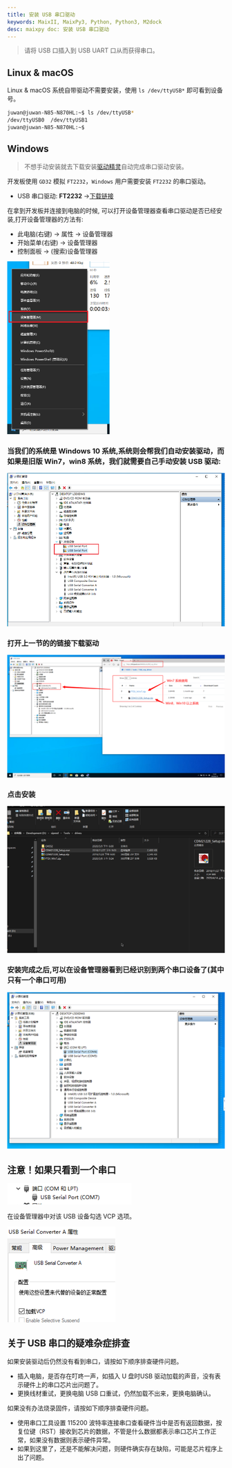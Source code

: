 ```yaml
---
title: 安装 USB 串口驱动
keywords: MaixII, MaixPy3, Python, Python3, M2dock
desc: maixpy doc: 安装 USB 串口驱动
---
```


> 请将 USB 口插入到 USB UART 口从而获得串口。

## Linux & macOS

Linux & macOS 系统自带驱动不需要安装，使用 `ls /dev/ttyUSB*` 即可看到设备号。

```bash
juwan@juwan-N85-N870HL:~$ ls /dev/ttyUSB*
/dev/ttyUSB0  /dev/ttyUSB1
juwan@juwan-N85-N870HL:~$ 
```

## Windows

> 不想手动安装就去下载安装[驱动精灵](http://www.drivergenius.com/)自动完成串口驱动安装。

开发板使用 `GD32` 模拟 `FT2232`，`Windows` 用户需要安装 `FT2232` 的串口驱动。

- USB 串口驱动: **FT2232** ->[下载链接](https://dl.sipeed.com/MAIX/tools/ftdi_vcp_driver)

在拿到开发板并连接到电脑的时候, 可以打开设备管理器查看串口驱动是否已经安装,打开设备管理器的方法有:
- 此电脑(右键) -> 属性 -> 设备管理器
- 开始菜单(右键) -> 设备管理器
- 控制面板 -> (搜索)设备管理器

<img src="./asserts/get_started/win_device_1.png" height="400">

### 当我们的系统是 Windows 10 系统,系统则会帮我们自动安装驱动，而如果是旧版 Win7，win8 系统，我们就需要自己手动安装 USB 驱动:

![](./asserts/get_started/win_device_2.png)

### 打开上一节的的链接下载驱动

![](./asserts/get_started/win_device_3.png)

### 点击安装

![](./asserts/get_started/drives.gif)

### 安装完成之后,可以在设备管理器看到已经识别到两个串口设备了(其中只有一个串口可用)

![](./asserts/get_started/win_device_4.png)

## **注意！如果只看到一个串口**

![](./asserts/get_started/only_one_serial.png)

在设备管理器中对该 USB 设备勾选 VCP 选项。

![](./asserts/get_started/load_vcp.png)

## 关于 USB 串口的疑难杂症排查

如果安装驱动后仍然没有看到串口，请按如下顺序排查硬件问题。

- 插入电脑，是否存在叮咚一声，如插入 U 盘时USB 驱动加载的声音，没有表示硬件上的串口芯片出问题了。
- 更换线材重试，更换电脑 USB 口重试，仍然加载不出来，更换电脑确认。

如果没有办法烧录固件，请按如下顺序排查硬件问题。

- 使用串口工具设置 115200 波特率连接串口查看硬件当中是否有返回数据，按复位键（RST）接收到芯片的数据，不管是什么数据都表示串口芯片工作正常，如果没有数据则表示硬件异常。
- 如果到这里了，还是不能解决问题，则硬件确实存在缺陷，可能是芯片程序上出了问题。
